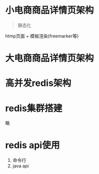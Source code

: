 # 小电商商品详情页架构

> 静态化

htmp页面 + 模板渲染(freemarker等)

# 大电商商品详情页架构


# 高并发redis架构

# redis集群搭建

略

# redis api使用

1. 命令行
2. java api

